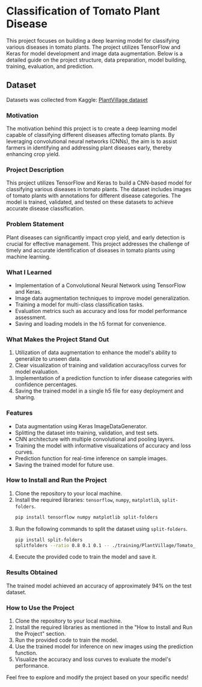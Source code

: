 # Classification of Tomato Plant Disease

This project focuses on building a deep learning model for classifying various diseases in tomato plants. The project utilizes TensorFlow and Keras for model development and image data augmentation. Below is a detailed guide on the project structure, data preparation, model building, training, evaluation, and prediction.

## Dataset

Datasets was collected from Kaggle: [PlantVillage dataset](https://www.kaggle.com/datasets/arjuntejaswi/plant-village)

### Motivation
The motivation behind this project is to create a deep learning model capable of classifying different diseases affecting tomato plants. By leveraging convolutional neural networks (CNNs), the aim is to assist farmers in identifying and addressing plant diseases early, thereby enhancing crop yield.

### Project Description
This project utilizes TensorFlow and Keras to build a CNN-based model for classifying various diseases in tomato plants. The dataset includes images of tomato plants with annotations for different disease categories. The model is trained, validated, and tested on these datasets to achieve accurate disease classification.

### Problem Statement
Plant diseases can significantly impact crop yield, and early detection is crucial for effective management. This project addresses the challenge of timely and accurate identification of diseases in tomato plants using machine learning.

### What I Learned
- Implementation of a Convolutional Neural Network using TensorFlow and Keras.
- Image data augmentation techniques to improve model generalization.
- Training a model for multi-class classification tasks.
- Evaluation metrics such as accuracy and loss for model performance assessment.
- Saving and loading models in the h5 format for convenience.

### What Makes the Project Stand Out
1. Utilization of data augmentation to enhance the model's ability to generalize to unseen data.
2. Clear visualization of training and validation accuracy/loss curves for model evaluation.
3. Implementation of a prediction function to infer disease categories with confidence percentages.
4. Saving the trained model in a single h5 file for easy deployment and sharing.

### Features
- Data augmentation using Keras ImageDataGenerator.
- Splitting the dataset into training, validation, and test sets.
- CNN architecture with multiple convolutional and pooling layers.
- Training the model with informative visualizations of accuracy and loss curves.
- Prediction function for real-time inference on sample images.
- Saving the trained model for future use.

### How to Install and Run the Project
1. Clone the repository to your local machine.
2. Install the required libraries: `tensorflow`, `numpy`, `matplotlib`, `split-folders`.
    ```bash
    pip install tensorflow numpy matplotlib split-folders
    ```
3. Run the following commands to split the dataset using `split-folders`.
    ```bash
    pip install split-folders
    splitfolders --ratio 0.8 0.1 0.1 -- ./training/PlantVillage/Tomato_disease_categories
    ```
4. Execute the provided code to train the model and save it.

### Results Obtained
The trained model achieved an accuracy of approximately 94% on the test dataset.

### How to Use the Project
1. Clone the repository to your local machine.
2. Install the required libraries as mentioned in the "How to Install and Run the Project" section.
3. Run the provided code to train the model.
4. Use the trained model for inference on new images using the prediction function.
5. Visualize the accuracy and loss curves to evaluate the model's performance.

Feel free to explore and modify the project based on your specific needs!
